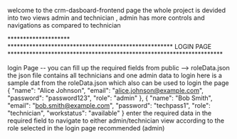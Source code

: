  
welcome to the crm-dasboard-frontend page 
the whole project is devided into two views admin and technician , admin has more controls and navigations as compared to technician


******************** *****************************************************                LOGIN PAGE     *********************************************************************

login Page -- you can fill up the required fields   from  public --> roleData.json 
the json file contains all technicians and one admin data to login 
here is a sample dat from the roleData.json  which also can be used to login the  page 
 {
      "name": "Alice Johnson",
      "email": "alice.johnson@example.com",
      "password": "password123",
      "role": "admin"
    },
    {
      "name": "Bob Smith",
      "email": "bob.smith@example.com",
      "password": "techpass1",
      "role": "technician",
      "workstatus": "available"
    }
enter the required data in  the required field to navigate to either admin/technician  view  according to the role selected in the login page  recommended (admin)

